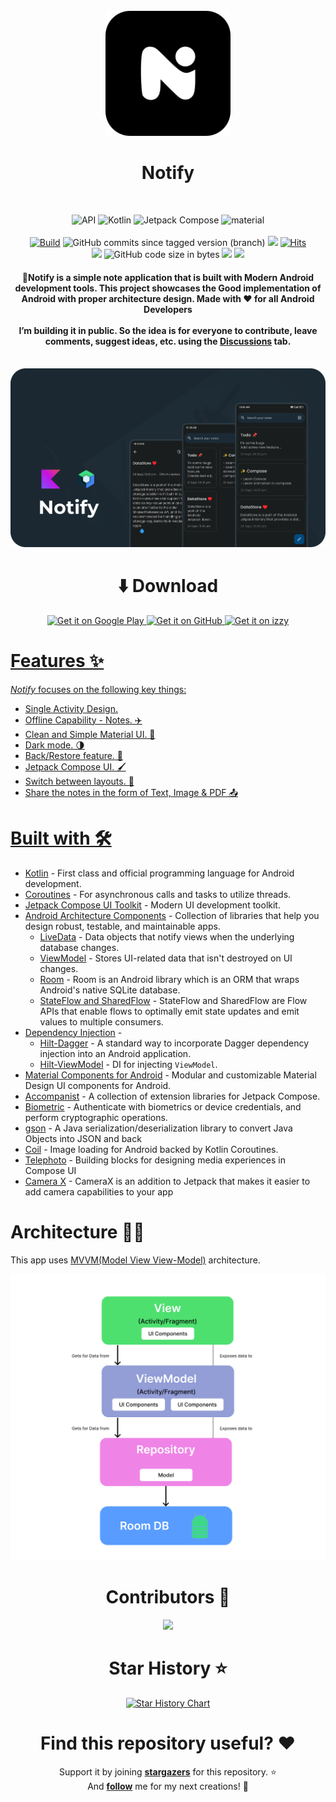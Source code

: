 <div align="center">
</br>
<img src="art/logo_notify.svg" width="200" />

</div>

<h1 align="center">Notify</h1>

</br>
<p align="center">
  <img alt="API" src="https://img.shields.io/badge/Api%2021+-50f270?logo=android&logoColor=black&style=for-the-badge"/></a>
  <img alt="Kotlin" src="https://img.shields.io/badge/Kotlin-a503fc?logo=kotlin&logoColor=white&style=for-the-badge"/></a>
  <img alt="Jetpack Compose" src="https://img.shields.io/static/v1?style=for-the-badge&message=Jetpack+Compose&color=4285F4&logo=Jetpack+Compose&logoColor=FFFFFF&label="/></a> 
  <img alt="material" src="https://custom-icon-badges.demolab.com/badge/material%20you-lightblue?style=for-the-badge&logoColor=333&logo=material-you"/></a>
  </br>
  </br>
  <a href="https://github.com/aritra-tech/Notify/actions">
    <img alt="Build" src="https://img.shields.io/github/actions/workflow/status/aritra-tech/notify/ci_build.yml?label=Build&style=for-the-badge"/></a>
  <img alt="GitHub commits since tagged version (branch)" src="https://img.shields.io/github/commits-since/aritra-tech/Notify/v1.0?color=palegreen&label=Commits&style=for-the-badge">
  <a href="https://github.com/aritra-tech/Notify/stargazers"><img src="https://img.shields.io/github/stars/aritra-tech/Notify?color=ffff00&style=for-the-badge"/></a>
  <a href="https://hits.sh/github.com/aritra-tech/Notify/"><img alt="Hits" src="https://hits.sh/github.com/aritra-tech/Notify.svg?style=for-the-badge&label=Views&extraCount=10&color=54856b"/></a>
    </br>
  <a href="https://github.com/aritra-tech/Notify/releases"><img src="https://img.shields.io/github/downloads/aritra-tech/notify/total?color=orange&style=for-the-badge"/></a>
  <img alt="GitHub code size in bytes" src="https://img.shields.io/github/languages/code-size/aritra-tech/Notify?style=for-the-badge">
  <a href=""><img src="https://img.shields.io/github/v/release/aritra-tech/notify?color=purple&include_prereleases&logo=github&style=for-the-badge"/></a>
  <a href="https://play.google.com/store/apps/details?id=com.aritra.notify"><img src="https://img.shields.io/endpoint?color=purple&logo=google-play&style=for-the-badge&label=Play%20store&url=https%3A%2F%2Fplay.cuzi.workers.dev%2Fplay%3Fi%3Dcom.aritra.notify%26l%3DAndroid%26m%3D%24version"/></a>
  </br>
</p>

<h4 align="center">📝Notify is a simple note application that is built with Modern Android development tools.    
This project showcases the Good implementation of Android with proper architecture design.              
Made with ♥ for all Android Developers
<br>
<br>
I’m building it in public. So the idea is for everyone to contribute, leave comments, suggest ideas, etc. using the <a href="https://github.com/aritra-tech/Notify/discussions">Discussions</a> tab.
</h4>

<div align="center">
</br>
<img src="art/notify_banner.svg"/>

</div>

<div align="center">
  
# ⬇️ Download
<a href="https://play.google.com/store/apps/details?id=com.aritra.notify"><img alt="Get it on Google Play" src="https://play.google.com/intl/en_us/badges/images/generic/en-play-badge.png" height=80px />
<a href="https://github.com/aritra-tech/notify/releases/latest"><img alt="Get it on GitHub" src="https://user-images.githubusercontent.com/69304392/148696068-0cfea65d-b18f-4685-82b5-329a330b1c0d.png" height=80px />
<a href="https://apt.izzysoft.de/fdroid/index/apk/com.aritra.notify/"><img alt="Get it on izzy" src="https://gitlab.com/IzzyOnDroid/repo/-/raw/master/assets/IzzyOnDroid.png" height=80px />
</div>

# Features ✨

_Notify_ focuses on the following key things:

- Single Activity Design.
- Offline Capability - Notes. ✈️
- Clean and Simple Material UI. 🎨
- Dark mode. 🌗
- Back/Restore feature. 👀
- Jetpack Compose UI. 🖌
- Switch between layouts. 🌟
- Share the notes in the form of Text, Image & PDF 📤

# Built with 🛠

- [Kotlin](https://kotlinlang.org/) - First class and official programming language for Android development.
- [Coroutines](https://kotlinlang.org/docs/reference/coroutines-overview.html) - For asynchronous calls and tasks to utilize threads.
- [Jetpack Compose UI Toolkit](https://developer.android.com/jetpack/compose) - Modern UI development toolkit.
- [Android Architecture Components](https://developer.android.com/topic/libraries/architecture) - Collection of libraries that help you design robust, testable, and maintainable apps.
  - [LiveData](https://developer.android.com/topic/libraries/architecture/livedata) - Data objects that notify views when the underlying database changes.
  - [ViewModel](https://developer.android.com/topic/libraries/architecture/viewmodel) - Stores UI-related data that isn't destroyed on UI changes.
  - [Room](https://developer.android.com/topic/libraries/architecture/room) - Room is an Android library which is an ORM that wraps Android's native SQLite database.
  - [StateFlow and SharedFlow](https://developer.android.com/kotlin/flow/stateflow-and-sharedflow#:~:text=StateFlow%20is%20a%20state%2Dholder,property%20of%20the%20MutableStateFlow%20class.) - StateFlow and SharedFlow are Flow APIs that enable flows to optimally emit state updates and emit values to multiple consumers.
- [Dependency Injection](https://developer.android.com/training/dependency-injection) -
    - [Hilt-Dagger](https://dagger.dev/hilt/) - A standard way to incorporate Dagger dependency injection into an Android application.
    - [Hilt-ViewModel](https://developer.android.com/training/dependency-injection/hilt-jetpack) - DI for injecting ```ViewModel```. 
- [Material Components for Android](https://github.com/material-components/material-components-android) - Modular and customizable Material Design UI components for Android.
- [Accompanist](https://google.github.io/accompanist/) - A collection of extension libraries for Jetpack Compose.
- [Biometric](https://developer.android.com/jetpack/androidx/releases/biometric) - Authenticate with biometrics or device credentials, and perform cryptographic operations.
- [gson](https://github.com/google/gson) - A Java serialization/deserialization library to convert Java Objects into JSON and back
- [Coil](https://github.com/coil-kt/coil) - Image loading for Android backed by Kotlin Coroutines.
- [Telephoto](https://github.com/saket/telephoto) - Building blocks for designing media experiences in Compose UI
- [Camera X](https://developer.android.com/jetpack/androidx/releases/camera) - CameraX is an addition to Jetpack that makes it easier to add camera capabilities to your app

# Architecture 👷‍♂️
This app uses [MVVM(Model View View-Model)](https://developer.android.com/topic/architecture#recommended-app-arch) architecture.

![MVVM](art/mvvm.png)

<div align="center">
  
# Contributors 📢

<a href="https://github.com/aritra-tech/Notify/graphs/contributors">
  <img src="https://contrib.rocks/image?repo=aritra-tech/Notify" />
</a>

# Star History ⭐

[![Star History Chart](https://api.star-history.com/svg?repos=aritra-tech/Notify&type=Date)](https://star-history.com/#aritra-tech/Notify&Date)

# Find this repository useful? ❤️

Support it by joining __[stargazers](https://github.com/aritra-tech/Notify/stargazers)__ for this
repository. :star: <br>
And __[follow](https://github.com/aritra-tech)__ me for my next creations! 🤩

</div>
